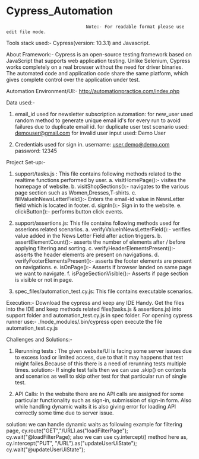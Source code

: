 # Cypress_Automation
                                  Note:- For readable format please use edit file mode.

Tools stack used:- Cypress(version: 10.3.1) and Javascript.

About Framework:-
Cypress is an open-source testing framework based on JavaScript that supports web application testing. Unlike Selenium, Cypress works completely on a real browser without the need for driver binaries. The automated code and application code share the same platform, which gives complete control over the application under test.

Automation Environment/UI:- http://automationpractice.com/index.php

Data used:-
  1. email_id used for newsletter subscription automation: 
       for new_user used random method to generate unique email id's for every run to avoid failures due to duplicate email id.
       for duplicate user test scenario used: demouser@gmail.com
       for invalid user input used: Demo User
     
  2. Credentials used for sign in.
      username: user.demo@demo.com
      password: 12345
      
Project Set-up:-

 1. support/tasks.js : This file contains following methods related to the realtime functions performed by user.
     a. visitHomePage():- visites the homepage of website.
     b. visitShopSections():- navigates to the various page section such as Women,Dresses,T-shirts.
     c. fillValueInNewsLetterField():-  Enters the email-id value in NewsLetter field which is located in footer.
     d. signIn():- Sign in to the website.
     e. clickButton():- performs button click events.
     
 2. support/assertions.js: This file contains following methods used for asserions related scenarios.
     a. verifyValueInNewsLetterField():- verifies value added in the News Letter Field after action triggers.
     b. assertElementCount():- asserts the number of elements after / before applying filtering and sorting.
     c. verifyHeaderElementsPresent():- asserts the header elements are present on navigations.
     d. verifyFooterElementsPresent():- asserts the footer elements are present on navigations.
     e. isOnPage():- Asserts if browser landed on same page we want to navigate.
     f. isPageSectionVisible():- Asserts if page section is visible or not in page.
     
 3. spec_files/automation_test.cy.js: This file contains executable scenarios.
    
    
 Execution:-
  Download the cypress and keep any IDE Handy.
  Get the files into the IDE and keep methods related files(tasks.js & assertions.js) into support folder and automation_test.cy.js in spec folder.
  For opening cypress runner use:- ./node_modules/.bin/cypress open
  execute the file automation_test.cy.js
  
  
 Challenges and Solutions:-
 1. Rerunning tests : The given website/UI is facing some server issues due to excess load or limited access, due to that it may happens that test might failes.Because of this there is a need of rerunning tests multiple times.
   solution:- If single test fails then we can use .skip() on contexts and scenarios as well to skip other test for that particular run of single test.
   
 2. API Calls: In the website there are no API calls are assigned for some particular functionality such as sign-in, submission of sign-in form. Also while handling dynamic waits it is also giving error for loading API correctly some time due to server issue.
 
 solution: we can handle dynamic waits as following example for filtering page,
     cy.route("GET","/URL).as("loadFilterPage");
     cy.wait("@loadFilterPage);
 also we can use cy.intercept() method here as,
     cy.intercept("PUT", "/URL").as("updateUserUiState");
     cy.wait("@updateUserUiState");
 
 

      

